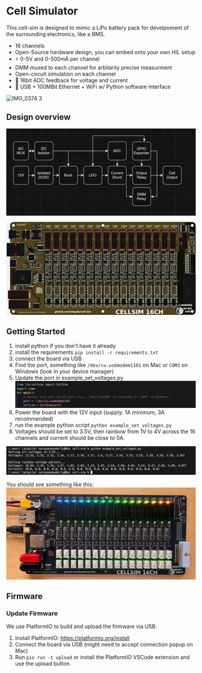 # Cell Simulator

This cell-sim is designed to mimic a LiPo battery pack for develpoment of the surrounding electronics, like a BMS.

- 16 channels
- Open-Source hardware design, you can embed onto your own HIL setup
- ⚡️ 0-5V and 0-500mA per channel
- DMM muxed to each channel for arbitarily precise measurment
- Open-circuit simulation on each channel
- 📏 16bit ADC feedback for voltage and current
- 🔌 USB + 100MBit Ethernet + WiFi w/ Python software interface

![IMG_0374 3](https://github.com/user-attachments/assets/d8fa4661-c460-48e2-a26a-71079aa79707)

## Design overview

![Cell Diagram](docs/cell.png)

![Board Render](docs/board.png)

## Getting Started

1. install python if you don't have it already
2. install the requirements `pip install -r requirements.txt`
3. connect the board via USB
4. Find the port, something like `/dev/cu.usbmodem1101` on Mac or `COM3` on Windows (look in your device manager)
5. Update the port in example_set_voltages.py
![Port](docs/port.png)
6. Power the board with the 12V input (supply: 1A minimum, 3A recommended)
7. run the example python script `python example_set_voltages.py`
8. Voltages should be set to 3.5V, then rainbow from 1V to 4V across the 16 channels and current should be close to 0A.

![Test Output](docs/test-output.png)

You should see something like this:
![Rainbow](docs/labeled-interfaces.png)

## Firmware

### Update Firmware
We use PlatformIO to build and upload the firmware via USB.
1. Install PlatformIO: https://platformio.org/install
2. Connect the board via USB (might need to accept connection popup on Mac)
3. Run `pio run -t upload` or install the PlatformIO VSCode extension and use the upload button.



